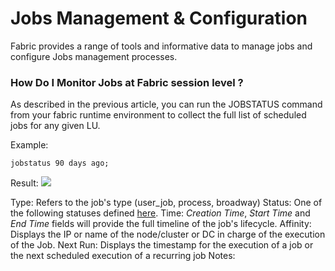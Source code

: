 # Jobs Management & Configuration

Fabric provides a range of tools and informative data to manage jobs and configure Jobs management processes.

### How Do I Monitor Jobs at Fabric session level ?

As described in the previous article, you can run the JOBSTATUS command from your fabric runtime environment to collect the full list of scheduled jobs for any given LU.

Example:

```jobstatus 90 days ago;```

Result:
<img src="/articles/20_jobs_and_batch_services/images/06_jobs_and_batch_services_create_a_job_jobstatus.PNG"></img>

Type: Refers to the job's type (user_job, process, broadway)
Status: One of the following statuses defined [here](/articles/20_jobs_and_batch_services/02_jobs_flow_and_status.md#fabric-jobs-status).
Time: *Creation Time*, *Start Time* and *End Time* fields will provide the full timeline of the job's lifecycle.
Affinity: Displays the IP or name of the node/cluster or DC in charge of the execution of the Job.
Next Run: Displays the timestamp for the execution of a job or the next scheduled execution of a recurring job
Notes: 






